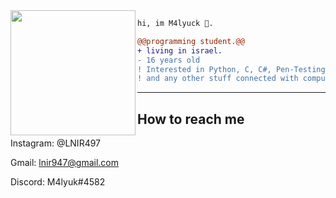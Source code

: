 <img align="left" height="200" src="https://media.giphy.com/media/ao9DUiTKH60XS/giphy.gif"/>

```diff
hi, im M4lyuck 🔮.

@@programming student.@@
+ living in israel.
- 16 years old
! Interested in Python, C, C#, Pen-Testing, Web-Development and Malware-Development.
! and any other stuff connected with computers.
```
------
## How to reach me
Instagram: @LNIR497

Gmail: lnir947@gmail.com

Discord: M4lyuk#4582

